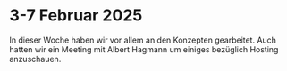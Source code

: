 # 3-7 Februar 2025

In dieser Woche haben wir vor allem an den Konzepten gearbeitet. Auch hatten wir ein Meeting mit Albert Hagmann um einiges bezüglich Hosting anzuschauen.